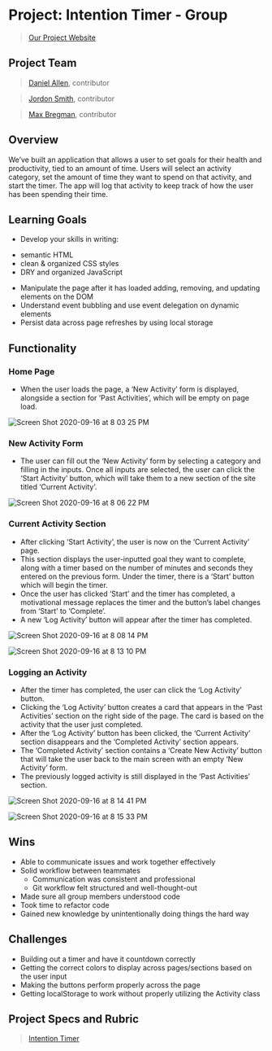 # Project: Intention Timer - Group

>[Our Project Website]()

## Project Team 

>[Daniel Allen](https://github.com/DanielAllen542), contributor

>[Jordon Smith](https://github.com/jdxsmith), contributor

>[Max Bregman](https://github.com/Max9545), contributor

## Overview

We’ve built an application that allows a user to set goals for their health and productivity, tied to an amount of time. Users will select an activity category, set the amount of time they want to spend on that activity, and start the timer. The app will log that activity to keep track of how the user has been spending their time.

## Learning Goals

* Develop your skills in writing:
 - semantic HTML
 - clean & organized CSS styles
 - DRY and organized JavaScript
* Manipulate the page after it has loaded adding, removing, and updating elements on the DOM
* Understand event bubbling and use event delegation on dynamic elements
* Persist data across page refreshes by using local storage

## Functionality

### Home Page

* When the user loads the page, a ‘New Activity’ form is displayed, alongside a section for ‘Past Activities’, which will be empty on page load.  

![Screen Shot 2020-09-16 at 8 03 25 PM](https://user-images.githubusercontent.com/67242223/93411199-d9e92580-f857-11ea-8363-41cb8e4765ce.png)

### New Activity Form

* The user can fill out the ‘New Activity’ form by selecting a category and filling in the inputs.  Once all inputs are selected, the user can click the ‘Start Activity’ button, which will take them to a new section of the site titled ‘Current Activity’.

![Screen Shot 2020-09-16 at 8 06 22 PM](https://user-images.githubusercontent.com/67242223/93411522-90e5a100-f858-11ea-93fe-75bee9886958.png)

### Current Activity Section

* After clicking ‘Start Activity’, the user is now on the ‘Current Activity’ page.
* This section displays the user-inputted goal they want to complete, along with a timer based on the number of minutes and seconds they entered on the previous form.  Under the timer, there is a ‘Start’ button which will begin the timer.
* Once the user has clicked ‘Start’ and the timer has completed, a motivational message replaces the timer and the button’s label changes from ‘Start’ to ‘Complete’.
* A new ‘Log Activity’ button will appear after the timer has completed.

![Screen Shot 2020-09-16 at 8 08 14 PM](https://user-images.githubusercontent.com/67242223/93411465-77445980-f858-11ea-821b-cded33fb22ea.png)

![Screen Shot 2020-09-16 at 8 13 10 PM](https://user-images.githubusercontent.com/67242223/93411749-16695100-f859-11ea-8073-a530804c92c5.png)

### Logging an Activity

* After the timer has completed, the user can click the ‘Log Activity’ button.
* Clicking the ‘Log Activity’ button creates a card that appears in the ‘Past Activities’ section on the right side of the page.  The card is based on the activity that the user just completed.
* After the ‘Log Activity’ button has been clicked, the ‘Current Activity’ section disappears and the ‘Completed Activity’ section appears.
* The ‘Completed Activity’ section contains a ‘Create New Activity’ button that will take the user back to the main screen with an empty ‘New Activity’ form.  
* The previously logged activity is still displayed in the ‘Past Activities’ section.

![Screen Shot 2020-09-16 at 8 14 41 PM](https://user-images.githubusercontent.com/67242223/93411858-487ab300-f859-11ea-9a6c-bd7ad05e61bd.png)

![Screen Shot 2020-09-16 at 8 15 33 PM](https://user-images.githubusercontent.com/67242223/93411915-66481800-f859-11ea-94f6-ca6499a85741.png)

## Wins

* Able to communicate issues and work together effectively
* Solid workflow between teammates
    - Communication was consistent and professional
    - Git workflow felt structured and well-thought-out
* Made sure all group members understood code
* Took time to refactor code
* Gained new knowledge by unintentionally doing things the hard way

## Challenges

* Building out a timer and have it countdown correctly
* Getting the correct colors to display across pages/sections based on the user input
* Making the buttons perform properly across the page
* Getting localStorage to work without properly utilizing the Activity class

## Project Specs and Rubric

>[Intention Timer](https://frontend.turing.io/projects/module-1/intention-timer-group.html)
